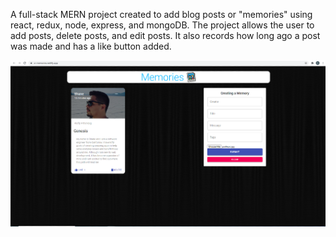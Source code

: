 A full-stack MERN project created to add blog posts or "memories" using react, redux, node, express, and mongoDB.
The project allows the user to add posts, delete posts, and edit posts. It also records how long ago a post was made and has a like button added.

![](demo.png)